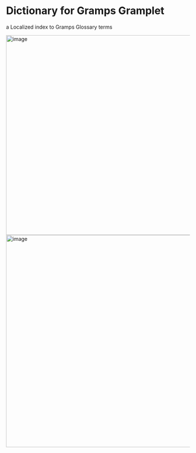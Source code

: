 # Dictionary for Gramps Gramplet
a Localized index to Gramps Glossary terms

<img width="754" height="547" alt="image" src="https://github.com/user-attachments/assets/6b5f7b2a-d738-4a4c-92eb-36d37cfd2282" />


<img width="1026" height="581" alt="image" src="https://github.com/user-attachments/assets/9e7a86b3-9e97-4a9f-841b-62d693f74e23" />

